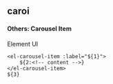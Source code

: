 ## caroi
#### Others: Carousel Item
Element UI <el-carousel-item>
```
<el-carousel-item :label="${1}">
	${2:<!-- content -->}
</el-carousel-item>
${3}
```
